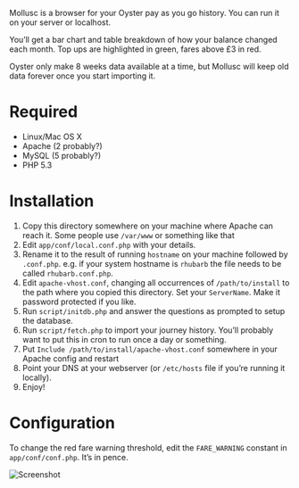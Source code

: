 Mollusc is a browser for your Oyster pay as you go history. You can run it on your server or localhost.

You’ll get a bar chart and table breakdown of how your balance changed each month. Top ups are highlighted in green, fares above £3 in red.

Oyster only make 8 weeks data available at a time, but Mollusc will keep old data forever once you start importing it.

# Required

* Linux/Mac OS X
* Apache (2 probably?)
* MySQL (5 probably?)
* PHP 5.3

# Installation

1. Copy this directory somewhere on your machine where Apache can reach it.
   Some people use `/var/www` or something like that
1. Edit `app/conf/local.conf.php` with your details.
2. Rename it to the result of running `hostname` on your machine followed by `.conf.php`.
   e.g. if your system hostname is `rhubarb` the file needs to be called `rhubarb.conf.php`.
3. Edit `apache-vhost.conf`, changing all occurrences of `/path/to/install` to the path where you copied this directory. Set your `ServerName`. Make it password protected if you like.
4. Run `script/initdb.php` and answer the questions as prompted to setup the database.
5. Run `script/fetch.php` to import your journey history. You’ll probably want to put this in cron to run once a day or something.
6. Put `Include /path/to/install/apache-vhost.conf` somewhere in your Apache config and restart
7. Point your DNS at your webserver (or `/etc/hosts` file if you’re running it locally).
8. Enjoy!

# Configuration

To change the red fare warning threshold, edit the `FARE_WARNING` constant in `app/conf/conf.php`. It’s in pence.

![Screenshot](/jwheare/mollusc/raw/master/screenshot.png)